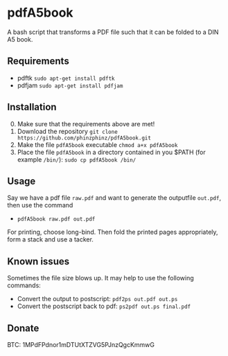 # pdfA5book
A bash script that transforms a PDF file such that it can be folded to a DIN A5 book.

## Requirements
- pdftk `sudo apt-get install pdftk`
- pdfjam `sudo apt-get install pdfjam`

## Installation
0.  Make sure that the requirements above are met!
1.  Download the repository `git clone https://github.com/phinzphinz/pdfA5book.git`
2.  Make the file `pdfA5book` executable `chmod a+x pdfA5book`
2.  Place the file `pdfA5book` in a directory contained in you $PATH (for example `/bin/`): `sudo cp pdfA5book /bin/`

## Usage 
Say we have a pdf file `raw.pdf` and want to generate the outputfile `out.pdf`, then use the command 
- `pdfA5book raw.pdf out.pdf`

For printing, choose long-bind. Then fold the printed pages appropriately, form a stack and use a tacker.


## Known issues
Sometimes the file size blows up. It may help to use the following commands:

- Convert the output to postscript: `pdf2ps out.pdf out.ps`
- Convert the postscript back to pdf: `ps2pdf out.ps final.pdf`

## Donate
BTC: 1MPdFPdnor1mDTUtXTZVG5PJnzQgcKmmwG
